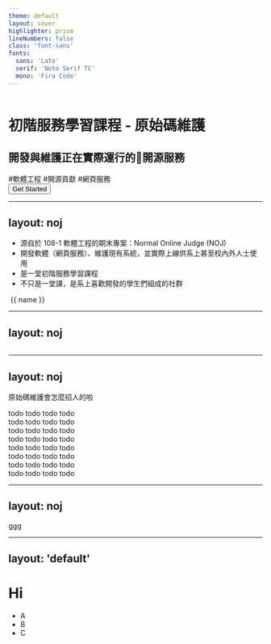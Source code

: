 ```yaml
---
theme: default
layout: cover
highlighter: prism
lineNumbers: false
class: 'font-sans'
fonts:
  sans: 'Lato'
  serif: 'Noto Serif TC'
  mono: 'Fira Code'
---
```


<div class="text-center pt-24">
  <img class="w-20 mx-auto" :src="`./../images/NOJ.png`">
  <h1 class="mt-4 text-2xl font-bold">初階服務學習課程 - 原始碼維護</h1>
  <h2 class="mt-4">開發與維護正在實際運行的開源服務</h2>
  <div class="mt-3 flex space-x-5 justify-center items-align">
    <span class="rounded text-xs px-2 py-0.5 font-500 text-pink-800 bg-pink-200">#軟體工程</span>
    <span class="rounded text-xs px-2 py-0.5 font-500 text-indigo-800 bg-indigo-200">#開源貢獻</span>
    <span class="rounded text-xs px-2 py-0.5 font-500 text-amber-800 bg-amber-200">#網頁服務</span>
  </div>
  <button class="mt-10 py-2 px-4 rounded text-white bg-primary hover:bg-[#305884] cursor-pointer" @click="$slidev.nav.nextSlide">
    Get Started
  </button>
</div>

---
layout: noj
---

<Title>介紹</Title>

<ul class="list-inside list-disc">
  <li class="my-3" v-click>源自於 108-1 軟體工程的期末專案：Normal Online Judge (NOJ)</li>
  <li class="my-3" v-click>開發軟體（網頁服務）、維護現有系統，並實際上線供系上甚至校內外人士使用</li>
  <li class="my-3" v-click>是一堂初階服務學習課程</li>
  <li class="my-3" v-click>不只是一堂課，是系上喜歡開發的學生們組成的社群</li>
</ul>

<div class="mt-24 flex justify-around items-center">
  <div
    v-for="[img, name] in [['NOJ.png', 'Normal Online Judge'], ['pyShare.png', 'Python 創作分享平台'], ['Examhub.png', '師大資工考古題系統'], ['NTR.jpg', '師大資工 Telegram Bot']]"
    :key="img"
    class="flex flex-col items-center"
  >
    <img :src="`./../images/${img}`" class="h-16">
    <span class="text-sm mt-2">{{ name }}</span>
  </div>
</div>

---
layout: noj
---

<Title>介紹</Title>

<div class="flex">
  <img class="w-344px h-385px" :src="`./../images/contributors.png`">
</div>

---
layout: noj
---

<div class="text-2xl">原始碼維護會怎麼招人的啦</div>

todo todo todo todo<br>
todo todo todo todo<br>
todo todo todo todo<br>
todo todo todo todo<br>
todo todo todo todo<br>
todo todo todo todo<br>
todo todo todo todo<br>
todo todo todo todo<br>

---
layout: noj
---

ggg

---
layout: 'default'
---

# Hi

- A
- B
- C

